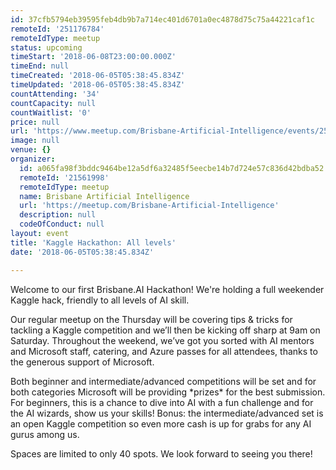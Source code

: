 ```yaml
---
id: 37cfb5794eb39595feb4db9b7a714ec401d6701a0ec4878d75c75a44221caf1c
remoteId: '251176784'
remoteIdType: meetup
status: upcoming
timeStart: '2018-06-08T23:00:00.000Z'
timeEnd: null
timeCreated: '2018-06-05T05:38:45.834Z'
timeUpdated: '2018-06-05T05:38:45.834Z'
countAttending: '34'
countCapacity: null
countWaitlist: '0'
price: null
url: 'https://www.meetup.com/Brisbane-Artificial-Intelligence/events/251176784/'
image: null
venue: {}
organizer:
  id: a065fa98f3bddc9464be12a5df6a32485f5eecbe14b7d724e57c836d42bdba52
  remoteId: '21561998'
  remoteIdType: meetup
  name: Brisbane Artificial Intelligence
  url: 'https://meetup.com/Brisbane-Artificial-Intelligence'
  description: null
  codeOfConduct: null
layout: event
title: 'Kaggle Hackathon: All levels'
date: '2018-06-05T05:38:45.834Z'

---
```

<p>Welcome to our first Brisbane.AI Hackathon! We're holding a full weekender Kaggle hack, friendly to all levels of AI skill.</p> <p>Our regular meetup on the Thursday will be covering tips &amp; tricks for tackling a Kaggle competition and we’ll then be kicking off sharp at 9am on Saturday. Throughout the weekend, we’ve got you sorted with AI mentors and Microsoft staff, catering, and Azure passes for all attendees, thanks to the generous support of Microsoft.</p> <p>Both beginner and intermediate/advanced competitions will be set and for both categories Microsoft will be providing *prizes* for the best submission.<br/>For beginners, this is a chance to dive into AI with a fun challenge and for the AI wizards, show us your skills! Bonus: the intermediate/advanced set is an open Kaggle competition so even more cash is up for grabs for any AI gurus among us.</p> <p>Spaces are limited to only 40 spots. We look forward to seeing you there!</p>
